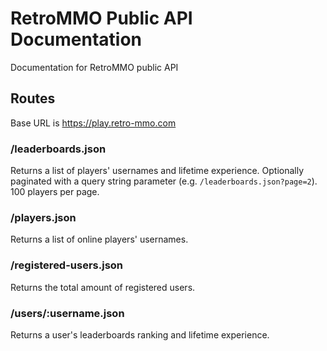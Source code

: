 # RetroMMO Public API Documentation
Documentation for RetroMMO public API

## Routes
Base URL is https://play.retro-mmo.com

### /leaderboards.json
Returns a list of players' usernames and lifetime experience. Optionally paginated with a query string parameter (e.g. `/leaderboards.json?page=2`). 100 players per page.

### /players.json
Returns a list of online players' usernames.

### /registered-users.json
Returns the total amount of registered users.

### /users/:username.json
Returns a user's leaderboards ranking and lifetime experience.
